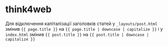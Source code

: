 # think4web

Для відключення капіталізації заголовків статей у `_layouts/post.html` змінив `{{ page.title }}` на `{{ page.title | downcase | capitalize }}` і у `index.html` змінив `{{ post.title }}` на `{{ post.title | downcase | capitalize }}`